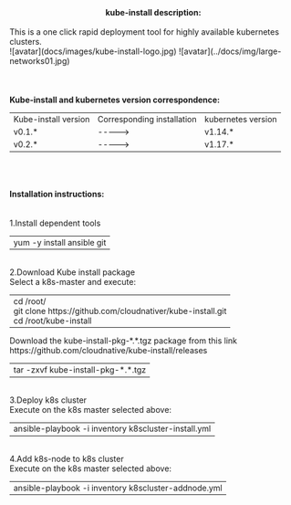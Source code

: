 <center><b>kube-install description:</b></center><br>
This is a one click rapid deployment tool for highly available kubernetes clusters.
<br>
![avatar](docs/images/kube-install-logo.jpg)
![avatar](../docs/img/large-networks01.jpg)
<br>
<br>
<br><br>
<b> Kube-install and kubernetes version correspondence: </b><br>
<table>
<tr><td>Kube-install version</td><td>Corresponding installation</td><td>kubernetes version</td>
<tr><td>v0.1.*</td><td>-----></td><td>v1.14.*</td>
<tr><td>v0.2.*</td><td>-----></td><td>v1.17.*</td>
</table>
<br>
<br>
<br>
<b>Installation instructions:</b><br>
<br>
<br>
1.Install dependent tools<br>
<table>
<tr><td>yum -y install ansible git</td>
</table>
<br>
2.Download Kube install package<br>
Select a k8s-master and execute:<br>
<table>
<tr><td>
cd /root/<br>
git clone https://github.com/cloudnativer/kube-install.git <br>
cd /root/kube-install <br>
 </td>
</table>
Download the kube-install-pkg-*.*.tgz package from this link https://github.com/cloudnative/kube-install/releases <br>
<table>
<tr><td>tar -zxvf kube-install-pkg-*.*.tgz</td>
</table>
<br>
3.Deploy k8s cluster<br>
Execute on the k8s master selected above:<br>
<table>
<tr><td>ansible-playbook -i inventory k8scluster-install.yml</td>
</table>
<br>
4.Add k8s-node to k8s cluster<br>
Execute on the k8s master selected above:<br>
<table>
<tr><td>ansible-playbook -i inventory k8scluster-addnode.yml</td>
</table>
<br>
<br>
<br>

